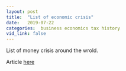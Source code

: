 ```yaml
---
layout: post
title:  "List of economic crisis"
date:   2019-07-22
categories:  business economics tax history
vid_link: false
---
```


List of money crisis around the wrold.

Article [here]

[here]: //en.wikipedia.org/wiki/List_of_economic_crises
